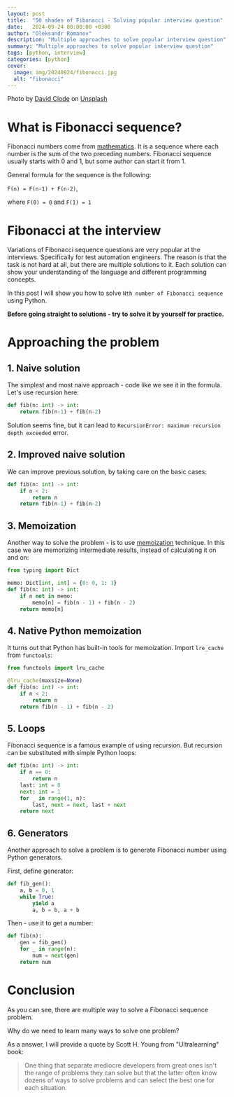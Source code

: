 ```yaml
---
layout: post
title:  "50 shades of Fibonacci - Solving popular interview question"
date:   2024-09-24 00:00:00 +0300
author: "Oleksandr Romanov"
description: "Multiple approaches to solve popular interview question"
summary: "Multiple approaches to solve popular interview question"
tags: [python, interview]
categories: [python]
cover:
  image: img/20240924/fibonacci.jpg
  alt: "fibonacci"
---
```


Photo by <a href="https://unsplash.com/@davidclode?utm_content=creditCopyText&utm_medium=referral&utm_source=unsplash">David Clode</a> on <a href="https://unsplash.com/photos/a-close-up-of-a-shell-on-a-black-background-MNEGikPGkAM?utm_content=creditCopyText&utm_medium=referral&utm_source=unsplash">Unsplash</a>

# What is Fibonacci sequence?

Fibonacci numbers come from [mathematics](https://en.wikipedia.org/wiki/Fibonacci_sequence). It is a sequence where each number is the sum of the two preceding numbers. Fibonacci sequence usually starts with 0 and 1, but some author can start it from 1. 

General formula for the sequence is the following:

`F(n) = F(n-1) + F(n-2)`,  

where `F(0) = 0` and `F(1) = 1`

# Fibonacci at the interview

Variations of Fibonacci sequence questions are very popular at the interviews. Specifically for test automation engineers. The reason is that the task is not hard at all, but there are multiple solutions to it. Each solution can show your understanding of the language and different programming concepts. 

In this post I will show you how to solve `Nth number of Fibonacci sequence` using Python. 

**Before going straight to solutions - try to solve it by yourself for practice.**

# Approaching the problem

## 1. Naive solution

The simplest and most naive approach - code like we see it in the formula. Let's use recursion here:

```python
def fib(n: int) -> int:
    return fib(n-1) + fib(n-2)
```
Solution seems fine, but it can lead to `RecursionError: maximum recursion depth exceeded` error.

## 2. Improved naive solution

We can improve previous solution, by taking care on the basic cases:

```python
def fib(n: int) -> int:
    if n < 2:
        return n
    return fib(n-1) + fib(n-2)
```

## 3. Memoization

Another way to solve the problem - is to use [memoization](https://www.geeksforgeeks.org/memoization-1d-2d-and-3d/) technique. In this case we are memorizing intermediate results, instead of calculating it on and on:

```python
from typing import Dict

memo: Dict[int, int] = {0: 0, 1: 1}
def fib(n: int) -> int:
    if n not in memo:
        memo[n] = fib(n - 1) + fib(n - 2)
    return memo[n]
```

## 4. Native Python memoization

It turns out that Python has built-in tools for memoization. Import `lre_cache` from `functools`:

```python
from functools import lru_cache

@lru_cache(maxsize=None)
def fib(n: int) -> int:
    if n < 2:
        return n
    return fib(n - 1) + fib(n - 2)
```

## 5. Loops

Fibonacci sequence is a famous example of using recursion. But recursion can be substituted with simple Python loops:

```python
def fib(n: int) -> int:
    if n == 0:
        return n
    last: int = 0
    next: int = 1
    for _ in range(1, n):
        last, next = next, last + next
    return next
```

## 6. Generators

Another approach to solve a problem is to generate Fibonacci number using Python generators. 

First, define generator:

```python
def fib_gen():
    a, b = 0, 1
    while True:
        yield a
        a, b = b, a + b
```

Then - use it to get a number:

```python
def fib(n):
    gen = fib_gen()
    for _ in range(n):
        num = next(gen)
    return num
```

# Conclusion

As you can see, there are multiple way to solve a Fibonacci sequence problem. 

Why do we need to learn many ways to solve one problem? 

As a answer, I will provide a quote by Scott H. Young from "Ultralearning" book:
> One thing that separate mediocre developers from great ones isn't the range of problems they can solve but that the latter often know dozens of ways to solve problems and can select the best one for each situation. 

